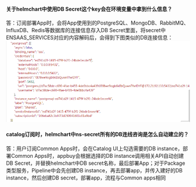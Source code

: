 ####  关于helmchart中使用DB Secret这个key会在环境变量中拿到什么信息？

答：订阅部署App时，会将App使用到的PostgreSQL、MongoDB、RabbitMQ、InfluxDB、Redis等数据库的连接信息存入DB Secret里面，将secret中ENSAAS_SERVICES对应的内容解码后，会得到下图类似的DB连接信息：
    ![DBsecretinfo.png](imgs/DBsecretinfo.png)

#### catalog订阅时，helmchart中ns-secret所有的DB连线咨询是怎么自动建立的？  

答：用户订阅Common Apps时，会在Catalog UI上勾选需要的DB instance，部署Common Apps时，appbuy会根据选择的DB instance调用相关API自动创建DB Secret，并替换helmchart中DB secret名称，最后部署App；对于Package类型服务，Pipeline中会先创建DB instance，再去部署app，并传入建好的DB instance，然后创建DB secret，部署app，流程与Common apps相同

